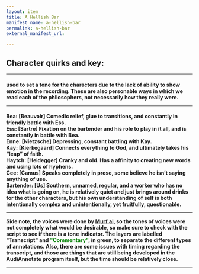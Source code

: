```yaml
---
layout: item
title: A Hellish Bar
manifest_name: a-hellish-bar
permalink: a-hellish-bar
external_manifest_url: 

---
```

<!-- Add an essay or interpretive material below this line,
using HTML or markdown.  Do not modify this file above this line -->
<h2><b>Character quirks and key:</b></h2>
<hr>
<h4> used to set a tone for the characters due to the lack of ability to show emotion in the recording. These are also personable ways in which we read each of the philosophers, not necessarily how they really were. 
  <hr>
<h4>Bea: [Beauvoir] Comedic relief, glue to transitions, and constantly in friendly battle with Ess.  
<br>
Ess: [Sartre] Fixation on the bartender and his role to play in it all, and is constantly in battle with Bea. 
<br>
Enne: [Nietzsche] Depressing, constant battling with Kay. 
<br>
Kay: [Kierkegaard] Connects everything to God, and ultimately takes his “leap” of faith. 
<br>
Haytch: [Heidegger] Cranky and old. Has a affinity to creating new words and using lots of hyphens. 
<br>
Cee: [Camus] Speaks completely in prose, some believe he isn’t saying anything of use. 
<br>
Bartender: [Us] Southern, unnamed, regular, and a worker who has no idea what is going on, he is relatively quiet and just brings around drinks for the other characters, but his own understanding of self is both intentionally complex and unintentionally, yet fruitfully, questionable. 
<hr>
  Side note, the voices were done by <a href="Murf.ai">Murf.ai</a>, so the tones of voices were not completely what would be desirable, so make sure to check with the script to see if there is a tone indicator. The layers are labelled "Transcript" and <font color="green">"Commentary"</font>, in green, to separate the different types of annotations. Also, there are some issues with timing regarding the transcript, and those are things that are still being developed in the AudiAnnotate program itself, but the time should be relatively close. 
  <hr>

